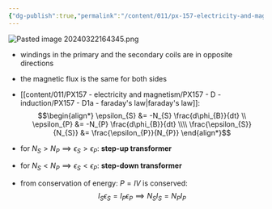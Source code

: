 ```yaml
---
{"dg-publish":true,"permalink":"/content/011/px-157-electricity-and-magnetism/px-157-d-induction/px-157-d4-transformer/","noteIcon":"1","created":"2024-10-01T18:27:10.256+01:00","updated":"2024-11-26T20:11:00.940+00:00"}
---
```


![Pasted image 20240322164345.png](/img/user/pics/Pasted%20image%2020240322164345.png)
- windings in the primary and the secondary coils are in opposite directions
- the magnetic flux is the same for both sides
- [[content/011/PX157 - electricity and magnetism/PX157 - D - induction/PX157 - D1a - faraday's law\|faraday's law]]:
$$\begin{align*}
		\epsilon_{S} &= -N_{S} \frac{d\phi_{B}}{dt} \\
		\epsilon_{P} &= -N_{P} \frac{d\phi_{B}}{dt} \\\\
		\frac{\epsilon_{S}}{N_{S}} &= \frac{\epsilon_{P}}{N_{P}}
	\end{align*}$$
- for $N_{S}>N_{P} \implies \epsilon_{S}>\epsilon_{P}:$ **step-up transformer**
- for $N_{S}<N_{P} \implies \epsilon_{S}<\epsilon_{P}:$ **step-down transformer** 

- from conservation of energy: $P=IV$ is conserved:
$$
I_{S}\epsilon_{S}= I_{P}\epsilon_{P} \implies N_{S}I_{S} = N_{P}I_{P}
$$
